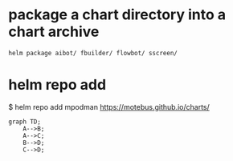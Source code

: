 # package a chart directory into a chart archive
```
helm package aibot/ fbuilder/ flowbot/ sscreen/
```

# helm repo add

$ helm repo add mpodman https://motebus.github.io/charts/


```mermaid
graph TD;
    A-->B;
    A-->C;
    B-->D;
    C-->D;
```
